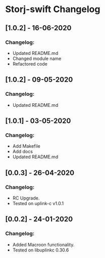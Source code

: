 # Storj-swift Changelog

## [1.0.2] - 16-06-2020
### Changelog:
* Updated README.md
* Changed module name
* Refactored code

## [1.0.2] - 09-05-2020
### Changelog:
* Updated README.md

## [1.0.1] - 03-05-2020
### Changelog:
* Add Makefile
* Add docs
* Updated README.md

## [0.0.3] - 26-04-2020
### Changelog:
* RC Upgrade.
* Tested on uplink-c v1.0.1

## [0.0.2] - 24-01-2020
### Changelog:
* Added Macroon functionality.
* Tested on libuplinkc 0.30.6
